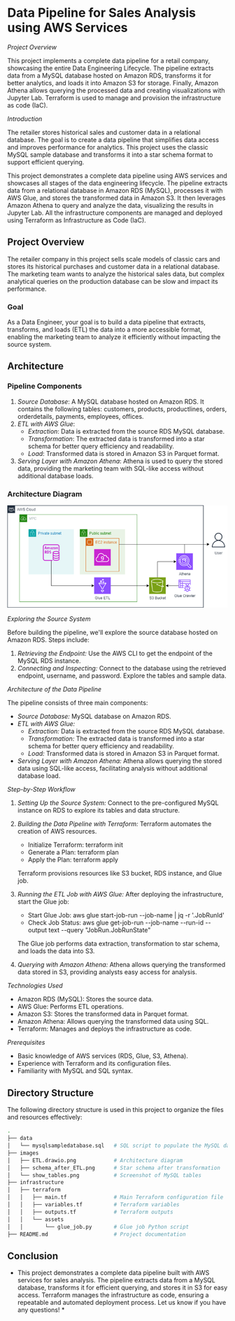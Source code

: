 # Data Pipeline for Sales Analysis using AWS Services

*Project Overview*

This project implements a complete data pipeline for a retail company, showcasing the entire Data Engineering Lifecycle. The pipeline extracts data from a MySQL database hosted on Amazon RDS, transforms it for better analytics, and loads it into Amazon S3 for storage. Finally, Amazon Athena allows querying the processed data and creating visualizations with Jupyter Lab. Terraform is used to manage and provision the infrastructure as code (IaC).

*Introduction*

The retailer stores historical sales and customer data in a relational database. The goal is to create a data pipeline that simplifies data access and improves performance for analytics. This project uses the classic MySQL sample database and transforms it into a star schema format to support efficient querying.

This project demonstrates a complete data pipeline using AWS services and showcases all stages of the data engineering lifecycle. The pipeline extracts data from a relational database in Amazon RDS (MySQL), processes it with AWS Glue, and stores the transformed data in Amazon S3. It then leverages Amazon Athena to query and analyze the data, visualizing the results in Jupyter Lab. All the infrastructure components are managed and deployed using Terraform as Infrastructure as Code (IaC).

## Project Overview

The retailer company in this project sells scale models of classic cars and stores its historical purchases and customer data in a relational database. The marketing team wants to analyze the historical sales data, but complex analytical queries on the production database can be slow and impact its performance.

### Goal

As a Data Engineer, your goal is to build a data pipeline that extracts, transforms, and loads (ETL) the data into a more accessible format, enabling the marketing team to analyze it efficiently without impacting the source system.

## Architecture

### Pipeline Components

1. *Source Database*: A MySQL database hosted on Amazon RDS. It contains the following tables: customers, products, productlines, orders, orderdetails, payments, employees, offices.
2. *ETL with AWS Glue*:
   - *Extraction*: Data is extracted from the source RDS MySQL database.
   - *Transformation*: The extracted data is transformed into a star schema for better query efficiency and readability.
   - *Load*: Transformed data is stored in Amazon S3 in Parquet format.
3. *Serving Layer with Amazon Athena*: Athena is used to query the stored data, providing the marketing team with SQL-like access without additional database loads.

### Architecture Diagram

![ETL Architecture Diagram](images/ETL.drawio.png)


*Exploring the Source System*

Before building the pipeline, we'll explore the source database hosted on Amazon RDS. Steps include:

1. *Retrieving the Endpoint:* Use the AWS CLI to get the endpoint of the MySQL RDS instance.
2. *Connecting and Inspecting:* Connect to the database using the retrieved endpoint, username, and password. Explore the tables and sample data.

*Architecture of the Data Pipeline*

The pipeline consists of three main components:

  * *Source Database:* MySQL database on Amazon RDS.
  * *ETL with AWS Glue:*
      * *Extraction:* Data is extracted from the source RDS MySQL database.
      * *Transformation:* The extracted data is transformed into a star schema for better query efficiency and readability.
      * *Load:* Transformed data is stored in Amazon S3 in Parquet format.
  * *Serving Layer with Amazon Athena:* Athena allows querying the stored data using SQL-like access, facilitating analysis without additional database load.

*Step-by-Step Workflow*

1. *Setting Up the Source System:* Connect to the pre-configured MySQL instance on RDS to explore its tables and data structure.

2. *Building the Data Pipeline with Terraform:* Terraform automates the creation of AWS resources.

    * Initialize Terraform: terraform init
    * Generate a Plan: terraform plan
    * Apply the Plan: terraform apply

    Terraform provisions resources like S3 bucket, RDS instance, and Glue job.

3. *Running the ETL Job with AWS Glue:* After deploying the infrastructure, start the Glue job:

    * Start Glue Job: aws glue start-job-run --job-name <job-name> | jq -r '.JobRunId'
    * Check Job Status: aws glue get-job-run --job-name <job-name> --run-id <JobRunID> --output text --query "JobRun.JobRunState"

    The Glue job performs data extraction, transformation to star schema, and loads the data into S3.

4. *Querying with Amazon Athena:* Athena allows querying the transformed data stored in S3, providing analysts easy access for analysis.

*Technologies Used*

* Amazon RDS (MySQL): Stores the source data.
* AWS Glue: Performs ETL operations.
* Amazon S3: Stores the transformed data in Parquet format.
* Amazon Athena: Allows querying the transformed data using SQL.
* Terraform: Manages and deploys the infrastructure as code.

*Prerequisites*

* Basic knowledge of AWS services (RDS, Glue, S3, Athena).
* Experience with Terraform and its configuration files.
* Familiarity with MySQL and SQL syntax.


## Directory Structure

The following directory structure is used in this project to organize the files and resources effectively:

```bash
.
├── data
│   └── mysqlsampledatabase.sql   # SQL script to populate the MySQL database
├── images
│   ├── ETL.drawio.png            # Architecture diagram
│   ├── schema_after_ETL.png      # Star schema after transformation
│   └── show_tables.png           # Screenshot of MySQL tables
├── infrastructure
│   ├── terraform
│   │   ├── main.tf               # Main Terraform configuration file
│   │   ├── variables.tf          # Terraform variables
│   │   ├── outputs.tf            # Terraform outputs
│   │   └── assets
│   │       └── glue_job.py       # Glue job Python script
├── README.md                     # Project documentation

```

## Conclusion
* This project demonstrates a complete data pipeline built with AWS services for sales analysis. The pipeline extracts data from a MySQL database, transforms it for efficient querying, and stores it in S3 for easy access. Terraform manages the infrastructure as code, ensuring a repeatable and automated deployment process. Let us know if you have any questions! *
